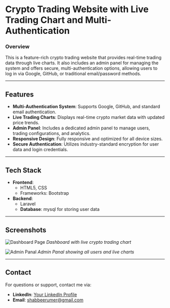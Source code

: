 
# **Crypto Trading Website with Live Trading Chart and Multi-Authentication**

### **Overview**
This is a feature-rich crypto trading website that provides real-time trading data through live charts. It also includes an admin panel for managing the system and offers secure, multi-authentication options, allowing users to log in via Google, GitHub, or traditional email/password methods.

---

## **Features**
- **Multi-Authentication System**: Supports Google, GitHub, and standard email authentication.
- **Live Trading Charts**: Displays real-time crypto market data with updated price trends.
- **Admin Panel**: Includes a dedicated admin panel to manage users, trading configurations, and analytics.
- **Responsive Design**: Fully responsive and optimized for all device sizes.
- **Secure Authentication**: Utilizes industry-standard encryption for user data and login credentials.

---

## **Tech Stack**
- **Frontend**: 
  - HTML5, CSS
  - Frameworks: Bootstrap
- **Backend**:
  - Laravel
  - **Database**: mysql for storing user data

---

## **Screenshots**

![Dashboard Page](https://github.com/user-attachments/assets/1e73f2f4-e817-4694-9d02-646603b64bf9)
*Dashboard with live crypto trading chart*

![Admin Panal](https://github.com/user-attachments/assets/aa83af09-f783-4848-aa6e-fee44a36028f)
*Admin Panal showing all users and live charts*

---

## **Contact**
For questions or support, contact me via:
- **LinkedIn**: [Your LinkedIn Profile](https://linkedin.com/in/umer-shabbeer)
- **Email**: shabbeerumer@gmail.com

